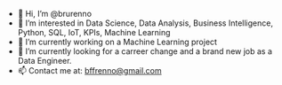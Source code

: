 - 👋 Hi, I’m @brurenno
- 👀 I’m interested in Data Science, Data Analysis, Business Intelligence, Python, SQL, IoT, KPIs, Machine Learning
- 🌱 I’m currently working on a Machine Learning project
- 💞️ I’m currently looking for a carreer change and a brand new job as a Data Engineer.
- 📫 Contact me at: bffrenno@gmail.com

<!---
brunaffrenno/brunaffrenno is a ✨ special ✨ repository because its `README.md` (this file) appears on your GitHub profile.
You can click the Preview link to take a look at your changes.
--->
